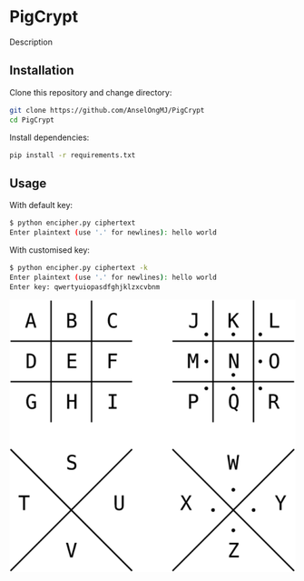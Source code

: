 # PigCrypt

Description

## Installation

Clone this repository and change directory:  
```sh
git clone https://github.com/AnselOngMJ/PigCrypt
cd PigCrypt
```

Install dependencies:  
```sh
pip install -r requirements.txt
```

## Usage

With default key:  
```sh
$ python encipher.py ciphertext
Enter plaintext (use '.' for newlines): hello world
```

With customised key:  
```sh
$ python encipher.py ciphertext -k
Enter plaintext (use '.' for newlines): hello world
Enter key: qwertyuiopasdfghjklzxcvbnm
```

![Pigpen Key](https://github.com/AnselOngMJ/PigCrypt/blob/main/images/pigpen_key.png "Pigpen Key")
